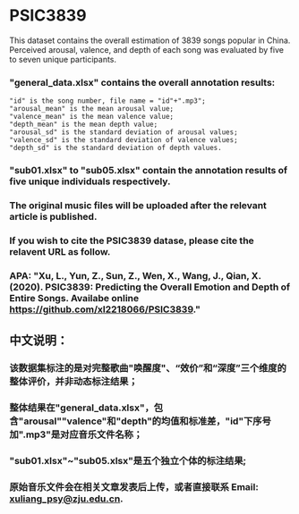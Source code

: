 # PSIC3839

This dataset contains the overall estimation of 3839 songs popular in China.
Perceived arousal, valence, and depth of each song was evaluated  by five to seven unique participants.

### "general_data.xlsx" contains the overall annotation results:
	"id" is the song number, file name = "id"+".mp3";
	"arousal_mean" is the mean arousal value;
	"valence_mean" is the mean valence value;
	"depth_mean" is the mean depth value;
	"arousal_sd" is the standard deviation of arousal values;
	"valence_sd" is the standard deviation of valence values;
	"depth_sd" is the standard deviation of depth values.

###  "sub01.xlsx" to "sub05.xlsx" contain the annotation results of five unique individuals respectively.
###  The original music files will be uploaded after the relevant article is published.
###  If you wish to cite the PSIC3839 datase, please cite the relavent URL as follow.
###  APA: "Xu, L., Yun, Z., Sun, Z., Wen, X., Wang, J., Qian, X.(2020). PSIC3839: Predicting the Overall Emotion and Depth of Entire Songs. Availabe online https://github.com/xl2218066/PSIC3839."

## 中文说明：
### 该数据集标注的是对完整歌曲"唤醒度"、“效价”和“深度”三个维度的整体评价，并非动态标注结果；
### 整体结果在"general_data.xlsx"，包含"arousal""valence"和"depth"的均值和标准差，"id"下序号加".mp3"是对应音乐文件名称；
### "sub01.xlsx"~"sub05.xlsx"是五个独立个体的标注结果;
### 原始音乐文件会在相关文章发表后上传，或者直接联系 Email: xuliang_psy@zju.edu.cn.
